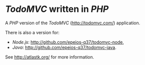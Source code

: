 # *TodoMVC* written in *PHP*

A *PHP* version of the *TodoMVC* (<http://todomvc.com/>) application.

There is also a version for:

  * *Node.js*: <http://github.com/epeios-q37/todomvc-node>,
  * *Java*: <http://github.com/epeios-q37/todomvc-java>.

See <http://atlastk.org/> for more information.





